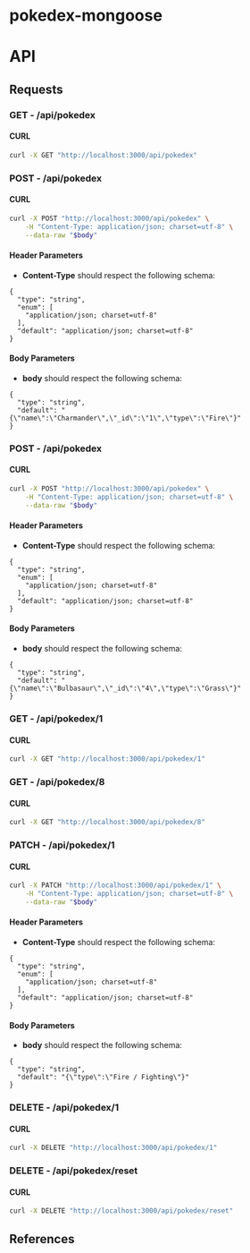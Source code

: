 # pokedex-mongoose

# API

## Requests

### **GET** - /api/pokedex

#### CURL

```sh
curl -X GET "http://localhost:3000/api/pokedex"
```

### **POST** - /api/pokedex

#### CURL

```sh
curl -X POST "http://localhost:3000/api/pokedex" \
    -H "Content-Type: application/json; charset=utf-8" \
    --data-raw "$body"
```

#### Header Parameters

- **Content-Type** should respect the following schema:

```
{
  "type": "string",
  "enum": [
    "application/json; charset=utf-8"
  ],
  "default": "application/json; charset=utf-8"
}
```

#### Body Parameters

- **body** should respect the following schema:

```
{
  "type": "string",
  "default": "{\"name\":\"Charmander\",\"_id\":\"1\",\"type\":\"Fire\"}"
}
```

### **POST** - /api/pokedex

#### CURL

```sh
curl -X POST "http://localhost:3000/api/pokedex" \
    -H "Content-Type: application/json; charset=utf-8" \
    --data-raw "$body"
```

#### Header Parameters

- **Content-Type** should respect the following schema:

```
{
  "type": "string",
  "enum": [
    "application/json; charset=utf-8"
  ],
  "default": "application/json; charset=utf-8"
}
```

#### Body Parameters

- **body** should respect the following schema:

```
{
  "type": "string",
  "default": "{\"name\":\"Bulbasaur\",\"_id\":\"4\",\"type\":\"Grass\"}"
}
```

### **GET** - /api/pokedex/1

#### CURL

```sh
curl -X GET "http://localhost:3000/api/pokedex/1"
```

### **GET** - /api/pokedex/8

#### CURL

```sh
curl -X GET "http://localhost:3000/api/pokedex/8"
```

### **PATCH** - /api/pokedex/1

#### CURL

```sh
curl -X PATCH "http://localhost:3000/api/pokedex/1" \
    -H "Content-Type: application/json; charset=utf-8" \
    --data-raw "$body"
```

#### Header Parameters

- **Content-Type** should respect the following schema:

```
{
  "type": "string",
  "enum": [
    "application/json; charset=utf-8"
  ],
  "default": "application/json; charset=utf-8"
}
```

#### Body Parameters

- **body** should respect the following schema:

```
{
  "type": "string",
  "default": "{\"type\":\"Fire / Fighting\"}"
}
```

### **DELETE** - /api/pokedex/1

#### CURL

```sh
curl -X DELETE "http://localhost:3000/api/pokedex/1"
```

### **DELETE** - /api/pokedex/reset

#### CURL

```sh
curl -X DELETE "http://localhost:3000/api/pokedex/reset"
```

## References

